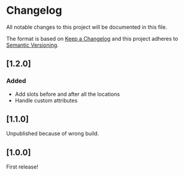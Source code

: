# Changelog

All notable changes to this project will be documented in this file.

The format is based on [Keep a Changelog](http://keepachangelog.com/en/1.0.0/) and this project adheres to [Semantic Versioning](http://semver.org/spec/v2.0.0.html).

## [1.2.0]
### Added
- Add slots before and after all the locations
- Handle custom attributes

## [1.1.0]
Unpublished because of wrong build.

## [1.0.0]
First release!